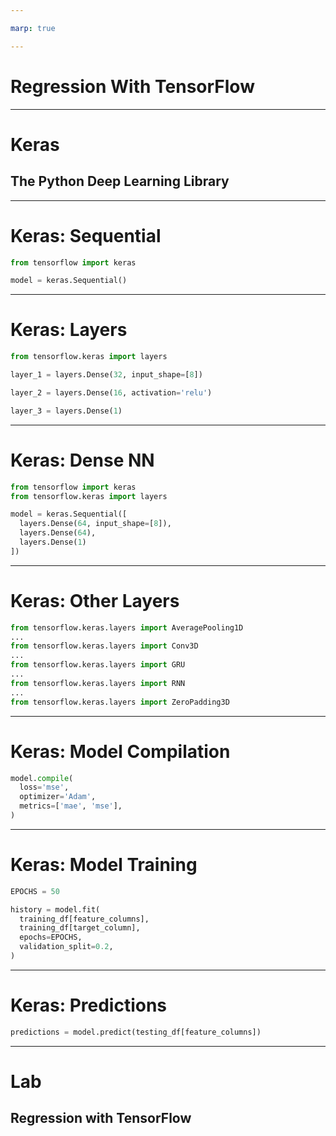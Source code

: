```yaml
---

marp: true

---
```


# Regression With TensorFlow

<!--
We have created numerous regression models in this course using both
scikit-learn and TensorFlow. These models have all been "classic" models,
but that is about to change.

In this unit, we are going to build a regression model using a deep neural
network. The model will take feature data, pass it through hidden neural network
layers, and output a continuous value.
-->

---

# Keras

## The Python Deep Learning Library

<!--
To build our deep neural network we will be using Keras, a high-level Python API
that can be used within TensorFlow.

Don't be put off by the term "deep neural network." Though the math and the
theory are complex, the actual code that you need to write to create one is as
easy as creating a simple linear regression.
-->

---

# Keras: Sequential

```python
from tensorflow import keras

model = keras.Sequential()
```

<!--
We will build our model using the `Sequential` class. Sequential simply means that the model will consist of a sequence of layers, one after the other. Each layer feeds the next in the sequence.

In Keras, the alternative to a sequential model is a functional model. Functional models allow layers to interconnect in more complex ways. Layers can branch and merge through different paths. The resultant model might look more like a graph with multiple inputs and outputs. This is different than the sequential model that looks much more like a funnel.
-->

---

# Keras: Layers

```python
from tensorflow.keras import layers

layer_1 = layers.Dense(32, input_shape=[8])

layer_2 = layers.Dense(16, activation='relu')

layer_3 = layers.Dense(1)
```

<!--
A model consists of layers of nodes. In the lab that we are about to do, those layers are `Dense` layers. A dense layer in a neural network is a layer where every node is connected to every node in the next layer.

In the example we have on this slide, we create three `Dense` layer classes. This actually creates a neural network that is four layers deep, though.

When we make the first layer, we pass in an input shape. This is the shape of the features that you'll be feeding into the model. In this case we chose an input shape of 8. That indicates that we'll be providing 8 features to the model. The input layer is the first layer.

But you should also notice that we passed the number 32 to the `Dense` constructor. This creates our first hidden layer with 32 nodes.

In review, this first line of code creates two layers. An input layer that accepts 8 features. That layer is densely connected to the next layer, which has 32 nodes. This means that there are 8x32 connections between the layers.

The next line of code creates another dense layer. This layer is 16 nodes wide. Notice that we pass an activation function to this layer. The activation we chose is the relu activation. By default the activation for a dense layer in TensorFlow Keras is $f(x) = x$. We can adjust the activation function layer by layer.

There are many activation functions available in the `tensorflow.keras.activations` namespace. Many of these can be referenced by name as shown in this example. There are more activation functions available in `tf.nn`. For these functions you'll need to pass in the class - like `tf.nn.leaky_relu` - instead of just the name.

The final layer that we create is our output layer. Since we have been doing single output regressions, this output layer has only one node. That node will be our predicted regression value for a given set of input features.

You aren't limited to one output though. As we move into classification, we'll see examples with more than one output node.
-->

---

# Keras: Dense NN

```python
from tensorflow import keras
from tensorflow.keras import layers

model = keras.Sequential([
  layers.Dense(64, input_shape=[8]),
  layers.Dense(64),
  layers.Dense(1)
])
```
<!--
In our previous slide, we created layers, but we didn't connect them. In this slide, we'll create the layers inside a sequential model. Now the layers are densely connected in sequence.

Questions to ask the class: 
How many layers are there in this model? Answer: 4

How many nodes are in the first layer? Answer: 8

How many nodes are in the second and third layers? Answer: 64

How many nodes are in the final layer? Answer: 1

How many connections are there between layer 1 and layer 2? Answer: 8x64

*It may be helpful to draw a schematic of the model on the board while asking students the questions.*

-->

---

# Keras: Other Layers

```python
from tensorflow.keras.layers import AveragePooling1D
...
from tensorflow.keras.layers import Conv3D
...
from tensorflow.keras.layers import GRU
...
from tensorflow.keras.layers import RNN
...
from tensorflow.keras.layers import ZeroPadding3D
```

<!--
`Dense` isn't the only type of layer. There are dozens of layers that can be found in the `tensorflow.keras.layers` namespace. Here is a sample. We will discuss some of these layers later in the course. They are all different and some work very well for certain types of data and use cases. 
-->

---

# Keras: Model Compilation

```python
model.compile(
  loss='mse',
  optimizer='Adam',
  metrics=['mae', 'mse'],
)
```

<!--
After we have defined the structure of the model, we need to tell TensorFlow what to optimize for. To do that, we compile the model.

In this example, we are using the Adam optimizer to optimize for mean squared error, while also tracking mean absolute error and mean squared error. The tracked values will be reported after training.
-->

---

# Keras: Model Training

```python
EPOCHS = 50

history = model.fit(
  training_df[feature_columns],
  training_df[target_column],
  epochs=EPOCHS,
  validation_split=0.2,
)
```

<!--
Once you have defined your model and set up optimization parameters, it is time to train your model. Training is done with the `fit()` method, which needs to know the feature and target data.

Fit also needs to know how many times to repeat the data. Each repetition is called an epoch. In this case, we asked for 50 epochs. In the history that is returned we will get measurements for the mean absolute error, mean squared error, and loss at each epoch.

The final argument that we pass to `fit()` is how much of the data to hold out as a validation set during training. This allows the model to track how it progresses over epochs using data that it isn't training on.
-->

---

# Keras: Predictions

```python
predictions = model.predict(testing_df[feature_columns])
```

<!--
The whole point of building a model is to make predictions. You can use the `predict` method to do that.
-->

---

# Lab
## Regression with TensorFlow

<!--
For our hands-on exercise, we will revisit the California housing prices dataset from an earlier lab. We'll use a sequential model with dense layers to create predictions that outperform the linear regression model we created earlier.
-->